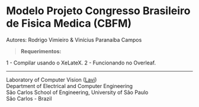 
Modelo Projeto Congresso Brasileiro de Fisica Medica (CBFM)
======

Autores: Rodrigo Vimieiro & Vinícius Paranaíba Campos

> **Requerimentos:**

1 - Compilar usando o XeLateX.
2 - Funcionando no Overleaf.


---

Laboratory of Computer Vision ([Lavi](http://iris.sel.eesc.usp.br/lavi/))</br>
Department of Electrical and Computer Engineering</br>
São Carlos School of Engineering, University of São Paulo</br>
São Carlos - Brazil</br>
